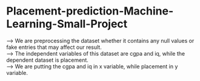 # Placement-prediction-Machine-Learning-Small-Project

--> We are preprocessing the dataset whether it contains any null values or fake entries that may affect our result. <br/>
--> The independent variables of this dataset are cgpa and iq, while the dependent dataset is placement. <br/>
--> We are putting the cgpa and iq in x variable, while placement in y variable.
